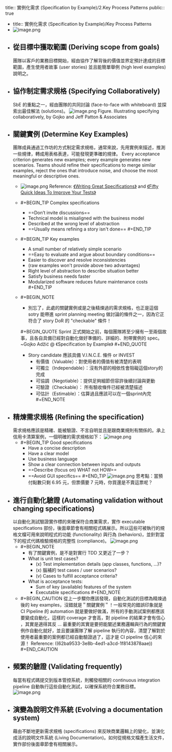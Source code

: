 title:: 實例化需求 (Specification by Example)/2.Key Process Patterns
public:: true

- title:: 實例化需求 (Specification by Example)/Key Process Patterns
- ![image.png](../assets/image_1656910755612_0.png)
- ## 從目標中獲取範圍 (Deriving scope from goals)
  團隊以客戶的業務目標開始，經由協作了解背後的價值並界定預計達成的目標範圍，產生使用者故事 (user stories) 並且能簡單舉例 (high level examples) 說明之。
- ## 協作制定需求規格 (Specifying Collaboratively)
  SbE 的重點之一，經由團隊的共同討論 (face-to-face with whiteboard) 並探索出最佳解法 (solutions)。
  ![image.png](../assets/image_1656916571952_0.png)
  Figure. Illustrating specifying collaboratively, by Gojko and Jeff Patton & Associates
- ## 關鍵實例 (Determine Key Examples)
  團隊成員通過工作坊的方式制定需求規格，通常來說，先用實例來描述，推測一些規律，轉成用表格表達，可能發現更準確的規律。
  Every acceptance criterion generates new examples; every example generates new scenarios. Teams should refine their specifications to merge similar examples, reject the ones that introduce noise, and choose the most meaningful or descriptive ones.
	- ![image.png](../assets/image_1656924162490_0.png) 
	  Reference: [《Writing Great Specifications》](https://livebook.manning.com/book/writing-great-specifications/chapter-1/point-15744-257-257-0) and [《Fifty Quick Ideas To Improve Your Tests》](https://gojko.net/2014/05/05/focus-on-key-examples/)
	- #+BEGIN_TIP
	  Complex specifications
	  * ==Don’t invite discussions==
	  * Technical model is misaligned with the business model
	  * Described at the wrong level of abstraction
	  * ==Usually means refining a story isn't done==
	  #+END_TIP
	- #+BEGIN_TIP
	  Key examples
	  *  A small number of relatively simple scenario
	  * ==Easy to evaluate and argue about boundary conditions==
	  * Easier to discover and resolve inconsistencies
	  * (raw examples won't provide above two advantages)
	  * Right level of abstraction to describe situation better
	  * Satisfy business needs faster
	  * Modularized software reduces future maintenance costs
	  #+END_TIP
	- #+BEGIN_NOTE
	  * 別忘了，此處的關鍵實例或是之後精煉過的需求規格，也正是這個 sotry 能帶進 sprint planning meeting 做討論的條件之一，因為它正符合了 story DoR 的 "checkable" 條件！
	  
	  #+BEGIN_QUOTE
	   Sprint 正式開始之前，每個團隊將至少擁有一至兩個故事，且各自具備已經對自動化做好準備的、詳細的、附帶實例的 spec。~Gojko Adžić @ 《Specification by Example》
	  #+END_QUOTE
	  
	  * Story candidate 應該具備 V.I.N.C.E. 條件 or INVEST
	    * 有價值（Valuable）：對使用者的價值有被清楚的表明
	    * 可獨立（Independable）：沒有外部的相依性會阻礙這個story的完成
	    * 可協調（Negotiable）：提供足夠細節但容許後續討論與更動
	    * 可驗證（Checkable）： 所有驗收條件已經被清楚描述
	    * 可估計（Estimable）：估算過且應該可以在一個sprint內完
	  #+END_NOTE
- ## 精煉需求規格 (Refining the specification)
  需求規格應該是精確、能被驗證、不言自明並且是跟商業規則有關係的。承上信用卡清算案例，一個明確的需求規格如下：
  ![image.png](../assets/image_1656923937867_0.png)
	- #+BEGIN_TIP
	   Good specifications
	  * Have a concise description
	  * Have a clear model
	  * Use business language
	  * Show a clear connection between inputs and outputs
	  * ==Describe (focus on) WHAT not HOW==
	  * ==Avoid GUI specifics==
	  #+END_TIP
	  ![image.png](../assets/image_1656923368787_0.png) 
	  思考點：當預付點數只剩 6.95 元，但票價要 7 元時，你買還是不賣這票呢？
- ## 進行自動化驗證 (Automating validation without changing specifications)
  以自動化測試驗證實作標的來確保符合商業需求，實作 executable specifications 部份，後面章節會有相關程式碼展示。所以這些可被執行的規格文檔可用來說明程式的功能 (functionality) 與行為 (behaviors)，並針對當下的程式代碼檢驗規格的完整性 (compliance)。
  ![image.png](../assets/image_1657007893203_0.png)
	- #+BEGIN_NOTE
	  * 有了關鍵實例，是不是對實行 TDD 又更近了一步？
	  * What is unit test cases?
	    * (x) Test implementation details (app classes, functions, ...)?
	    * (x) 腦補的 test cases / user scenarios?
	    * (v) Cases to fulfill acceptance criteria?
	  * What is acceptance tests:
	    * Sum of key (available) features of the system
	    * Executable specifications
	  #+END_NOTE
	- #+BEGIN_CAUTION
	  從上一步驟你應該發現，自動化測試的目標為精煉過後的 key examples，沒錯就是＂關鍵實例＂！一般常見的錯誤印象就是 CI Pipeline 的 automation 就是要做好做滿，所有的手動測試案例都應該要變成自動化，這樣的 coverage 才會高，對 pipeline 的結果才會有信心 ，其實是適得其反 ... 最重要的其實是要把能闡述業務邏輯與行為的關鍵實例作自動化就好，並且要讓團隊了解 pipeline 執行的內容，清楚了解對於使用者最重要的案例都已經自動驗證過了，這才是 CI pipeline 信心的來源！
	  Reference: ((62ba9533-3e8b-4ed1-a3cd-1f8143878aae)) 
	  #+END_CAUTION
- ## 頻繁的驗證 (Validating frequently)
  每當有程式碼提交到版本管控系統，則觸發相關的 continuous integration pipeline 自動執行這些自動化測試，以確保系統符合業務目標。
  ![image.png](../assets/image_1657019356205_0.png)
- ## 演變為說明文件系統 (Evolving a documentation system)
  藉由不斷地更新需求規格 (specifications) 來反映商業邏輯上的變化，並演化成活的說明文件系統 (Living Documentation)。如何從規格文檔產生活文件，實作部份後面章節會有相關展示。